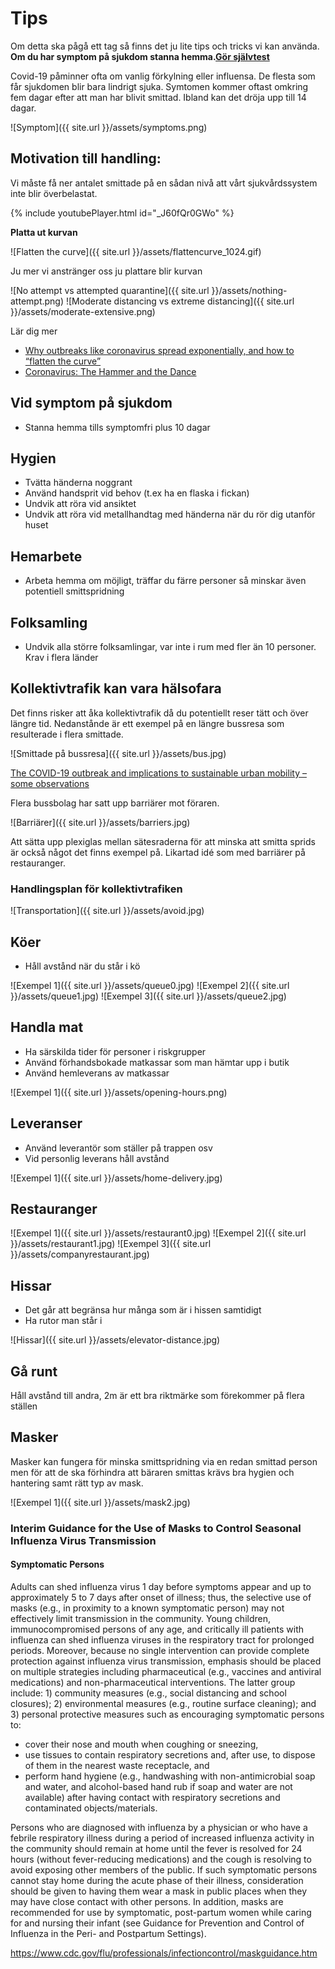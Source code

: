 # Tips

Om detta ska pågå ett tag så finns det ju lite tips och tricks vi kan använda.
**Om du har symptom på sjukdom stanna hemma.[Gör självtest](https://corona.sll.se)**

Covid-19 påminner ofta om vanlig förkylning eller influensa. De flesta som får sjukdomen blir bara lindrigt sjuka.
Symtomen kommer oftast omkring fem dagar efter att man har blivit smittad. Ibland kan det dröja upp till 14 dagar.

![Symptom]({{ site.url }}/assets/symptoms.png)



## Motivation till handling:


Vi måste få ner antalet smittade på en sådan nivå att vårt sjukvårdssystem inte blir överbelastat.

{% include youtubePlayer.html id="_J60fQr0GWo" %}


**Platta ut kurvan**

![Flatten the curve]({{ site.url }}/assets/flattencurve_1024.gif)

Ju mer vi anstränger oss ju plattare blir kurvan

![No attempt vs attempted quarantine]({{ site.url }}/assets/nothing-attempt.png)
![Moderate distancing vs extreme distancing]({{ site.url }}/assets/moderate-extensive.png)

Lär dig mer

* [ Why outbreaks like coronavirus spread exponentially, and how to “flatten the curve”](https://www.washingtonpost.com/graphics/2020/world/corona-simulator)
* [Coronavirus: The Hammer and the Dance](https://medium.com/@tomaspueyo/coronavirus-the-hammer-and-the-dance-be9337092b56)



## Vid symptom på sjukdom
* Stanna hemma tills symptomfri plus 10 dagar

## Hygien

* Tvätta händerna noggrant
* Använd handsprit vid behov (t.ex ha en flaska i fickan)
* Undvik att röra vid ansiktet
* Undvik att röra vid metallhandtag med händerna när du rör dig utanför huset

## Hemarbete

* Arbeta hemma om möjligt, träffar du färre personer så minskar även potentiell smittspridning

## Folksamling

* Undvik alla större folksamlingar, var inte i rum med fler än 10 personer. Krav i flera länder


## Kollektivtrafik kan vara hälsofara

Det finns risker att åka kollektivtrafik då du potentiellt reser tätt och över längre tid. Nedanstånde är ett exempel på en längre bussresa som resulterade i flera smittade.

![Smittade på bussresa]({{ site.url }}/assets/bus.jpg)

[The COVID-19 outbreak and implications to sustainable urban mobility – some observations](https://www.transformative-mobility.org/news/the-covid-19-outbreak-and-implications-to-public-transport-some-observations)

Flera bussbolag har satt upp barriärer mot föraren.

![Barriärer]({{ site.url }}/assets/barriers.jpg)

Att sätta upp plexiglas mellan sätesraderna för att minska att smitta sprids är också något det finns exempel på. Likartad idé som med barriärer på restauranger.

### Handlingsplan för kollektivtrafiken

![Transportation]({{ site.url }}/assets/avoid.jpg)

## Köer

* Håll avstånd när du står i kö

![Exempel 1]({{ site.url }}/assets/queue0.jpg)
![Exempel 2]({{ site.url }}/assets/queue1.jpg)
![Exempel 3]({{ site.url }}/assets/queue2.jpg)

## Handla mat
* Ha särskilda tider för personer i riskgrupper
* Använd förhandsbokade matkassar som man hämtar upp i butik
* Använd hemleverans av matkassar

![Exempel 1]({{ site.url }}/assets/opening-hours.png)


## Leveranser

* Använd leverantör som ställer på trappen osv
* Vid personlig leverans håll avstånd

![Exempel 1]({{ site.url }}/assets/home-delivery.jpg)

## Restauranger

![Exempel 1]({{ site.url }}/assets/restaurant0.jpg)
![Exempel 2]({{ site.url }}/assets/restaurant1.jpg)
![Exempel 3]({{ site.url }}/assets/companyrestaurant.jpg)

## Hissar

* Det går att begränsa hur många som är i hissen samtidigt
* Ha rutor man står i

![Hissar]({{ site.url }}/assets/elevator-distance.jpg)


## Gå runt

Håll avstånd till andra, 2m är ett bra riktmärke som förekommer på flera ställen


## Masker
Masker kan fungera för minska smittspridning via en redan smittad person men för att de ska förhindra att bäraren smittas krävs bra hygien och hantering samt rätt typ av mask.

![Exempel 1]({{ site.url }}/assets/mask2.jpg)



### Interim Guidance for the Use of Masks to Control Seasonal Influenza Virus Transmission
#### Symptomatic Persons

Adults can shed influenza virus 1 day before symptoms appear and up to approximately 5 to 7 days after onset of illness; thus, the selective use of masks (e.g., in proximity to a known symptomatic person) may not effectively limit transmission in the community. Young children, immunocompromised persons of any age, and critically ill patients with influenza can shed influenza viruses in the respiratory tract for prolonged periods. Moreover, because no single intervention can provide complete protection against influenza virus transmission, emphasis should be placed on multiple strategies including pharmaceutical (e.g., vaccines and antiviral medications) and non-pharmaceutical interventions. The latter group include: 1) community measures (e.g., social distancing and school closures); 2) environmental measures (e.g., routine surface cleaning); and 3) personal protective measures such as encouraging symptomatic persons to:

 * cover their nose and mouth when coughing or sneezing,
 * use tissues to contain respiratory secretions and, after use, to dispose of them in the nearest waste receptacle, and
 * perform hand hygiene (e.g., handwashing with non-antimicrobial soap and water, and alcohol-based hand rub if soap and water are not available) after having contact with respiratory secretions and contaminated objects/materials.

Persons who are diagnosed with influenza by a physician or who have a febrile respiratory illness during a period of increased influenza activity in the community should remain at home until the fever is resolved for 24 hours (without fever-reducing medications) and the cough is resolving to avoid exposing other members of the public. If such symptomatic persons cannot stay home during the acute phase of their illness, consideration should be given to having them wear a mask in public places when they may have close contact with other persons. In addition, masks are recommended for use by symptomatic, post-partum women while caring for and nursing their infant (see Guidance for Prevention and Control of Influenza in the Peri- and Postpartum Settings).

https://www.cdc.gov/flu/professionals/infectioncontrol/maskguidance.htm
